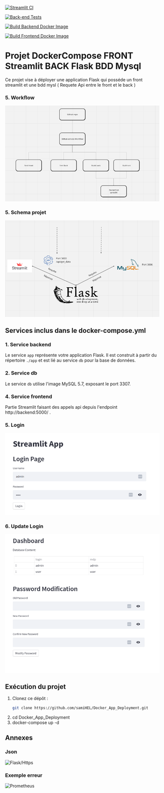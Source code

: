 [![Streamlit CI](https://github.com/samiHEL/Docker_App_Deployment/actions/workflows/python-publish.yml/badge.svg)](https://github.com/samiHEL/Docker_App_Deployment/actions/workflows/python-publish.yml)

[![Back-end Tests](https://github.com/samiHEL/Docker_App_Deployment/actions/workflows/python-back.yml/badge.svg)](https://github.com/samiHEL/Docker_App_Deployment/actions/workflows/python-back.yml)

[![Build Backend Docker Image](https://github.com/samiHEL/Docker_App_Deployment/actions/workflows/docker-image.yml/badge.svg)](https://github.com/samiHEL/Docker_App_Deployment/actions/workflows/docker-image.yml)

[![Build Frontend Docker Image](https://github.com/samiHEL/Docker_App_Deployment/actions/workflows/docker-image-front.yml/badge.svg)](https://github.com/samiHEL/Docker_App_Deployment/actions/workflows/docker-image-front.yml)
# Projet DockerCompose FRONT Streamlit BACK Flask BDD Mysql

Ce projet vise à déployer une application Flask qui posséde un front streamlit et une bdd mysl ( Requete Api entre le front et le back )

### 5. Workflow
![Architecture](images/schema1.png)

### 5. Schema projet
![Architecture](images/schema2.png)

## Services inclus dans le docker-compose.yml

### 1. Service backend

Le service `app` représente votre application Flask. Il est construit à partir du répertoire `./app` et est lié au service `db` pour la base de données.

### 2. Service db

Le service `db` utilise l'image MySQL 5.7, exposant le port 3307.


### 4. Service frontend

Partie Streamlit faisant des appels api depuis l'endpoint http://backend:5000/ .

### 5. Login
![Architecture](images/login.png)

### 6. Update Login
![Architecture](images/updateLogin.png)

## Exécution du projet

1. Clonez ce dépôt :
   ```bash
   git clone https://github.com/samiHEL/Docker_App_Deployment.git
2. cd Docker_App_Deployment
3. docker-compose up -d


## Annexes

### Json
![Flask/Https](images/json.png)

### Exemple erreur 
![Prometheus](images/erreurLogin.png)











